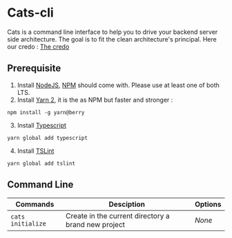 # Cats-cli

Cats is a command line interface to help you to drive your backend server side architecture. The goal is to fit the clean architecture's principal. Here our credo : [The credo](https://herbertograca.com/2017/11/16/explicit-architecture-01-ddd-hexagonal-onion-clean-cqrs-how-i-put-it-all-together/)

## Prerequisite

1. Install [NodeJS](https://nodejs.org/en/), [NPM](https://www.npmjs.com/) should come with. Please use at least one of both LTS.
2. Install [Yarn 2](https://yarnpkg.com/getting-started/install), it is the as NPM but faster and stronger :
```
npm install -g yarn@berry
```
3. Install [Typescript](https://www.typescriptlang.org/)
```
yarn global add typescript
```
4. Install [TSLint](https://palantir.github.io/tslint/)
```
yarn global add tslint
```

## Command Line

Commands | Desciption | Options
--- | --- | ---
```cats initialize``` | Create in the current directory a brand new project | _None_